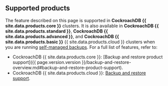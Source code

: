 ## Supported products

The feature described on this page is supported in **CockroachDB {{ site.data.products.core }}** clusters. It is also available in **CockroachDB {{ site.data.products.standard }}**, **CockroachDB {{ site.data.products.advanced }}**, and **CockroachDB {{ site.data.products.basic }}** {{ site.data.products.cloud }} clusters when you are running [self-managed backups](https://www.cockroachlabs.com/docs/cockroachcloud/take-and-restore-self-managed-backups). For a full list of features, refer to:

- CockroachDB {{ site.data.products.core }}: [Backup and restore product support]({{ page.version.version }}/backup-and-restore-overview.md#backup-and-restore-product-support).
- CockroachDB {{ site.data.products.cloud }}: [Backup and restore support](https://www.cockroachlabs.com/docs/cockroachcloud/backup-and-restore-overview#backup-and-restore-support).